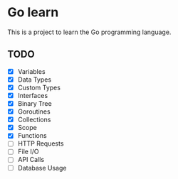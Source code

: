 # Go learn

This is a project to learn the Go programming language.

## TODO

- [x] Variables
- [x] Data Types
- [x] Custom Types
- [x] Interfaces
- [x] Binary Tree
- [x] Goroutines
- [x] Collections
- [x] Scope
- [x] Functions
- [ ] HTTP Requests
- [ ] File I/O
- [ ] API Calls
- [ ] Database Usage
